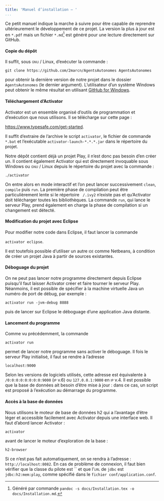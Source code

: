 ```yaml
---
title: 'Manuel d’installation – '
...
```


Ce petit manuel indique la marche à suivre pour être capable de
reprendre ultérieurement le développement de ce projet. La version la
plus à jour est en `*.pdf` mais un fichier `*.md`[^1] est généré pour
une lecture directement sur GitHub.

#### Copie du dépôt

Il suffit, sous <span style="font-variant:small-caps;">gnu</span> /
Linux, d’exécuter la commande :

`git clone https://github.com/2marcn/AgentsAutonomes AgentsAutonomes`

pour obtenir la dernière version de notre projet dans le dossier
`AgentsAutonomes` (le dernier argument). L’utilisateur d’un système
Windows peut obtenir le même résultat en utilisant [GitHub for
Windows](https://windows.github.com/).

#### Téléchargement d’Activator

Activator est un ensemble organisé d’outils de programmation et
d’exécution que nous utilisons. Il se télécharge sur cette page :

<https://www.typesafe.com/get-started>.

Il suffit d’extraire de l’archive le script `activator`, le fichier de
commande `*.bat` et l’exécutable `activator-launch-*.*.*.jar` dans le
répertoire du projet.

Notre dépôt contient déjà un projet Play, il n’est donc pas besoin d’en
créer un. Il contient également Activator qui est directement invoquable
sous Windows ou <span style="font-variant:small-caps;">gnu</span> /
Linux depuis le répertoire du projet avec la commande :

`./activator`

On entre alors en mode interactif et l’on peut lancer successivement
`clean`, `compile` puis `run`. La première phase de compilation peut
être particulièrement lente si le répertoire ` /.ivy2` n’existe pas et
qu’Activator doit télécharger toutes les bibliothèques. La commande
`run`, qui lance le serveur Play, prend également en charge la phase de
compilation si un changement est détecté.

#### Modification du projet avec Eclipse

Pour modifier notre code dans Eclipse, il faut lancer la commande

`activator eclipse`.

Il est toutefois possible d’utiliser un autre <span
style="font-variant:small-caps;">ide</span> comme Netbeans, à condition
de créer un projet Java à partir de sources existantes.

#### Déboguage du projet

On ne peut pas lancer notre programme directement depuis Eclipse
puisqu’il faut laisser Activator créer et faire tourner le serveur Play.
Néanmoins, il est possible de spécifier à la machine virtuelle Java un
numéro de port de débug, par exemple :

`activator run -jvm-debug 8888`

puis de lancer sur Eclipse le déboguage d’une application Java distante.

#### Lancement du programme

Comme vu précédemment, la commande

`activator run`

permet de lancer notre programme sans activer le déboguage. Il fois le
serveur Play initialisé, il faut se rendre à l’adresse

`localhost:9000`

Selon les versions de logiciels utilisés, cette adresse est équivalente
à `/0:0:0:0:0:0:0:0:9000` (<span
style="font-variant:small-caps;">ip</span> v.6) ou `127.0.0.1:9000` en
<span style="font-variant:small-caps;">ip</span> v.4. Il est possible
que la base de données ait besoin d’être mise à jour : dans ce cas, un
script est proposé à l’exécution au démarrage du programme.

#### Accès à la base de données

Nous utilisons le moteur de base de données h2 qui a l’avantage d’être
léger et accessible facilement avec Activator depuis une interface web.
Il faut d’abord lancer Activator :

`activator`

avant de lancer le moteur d’exploration de la base :

`h2-browser`

Si ce n’est pas fait automatiquement, on se rendra à l’adresse :
`http://localhost:8082`. En cas de problème de connexion, il faut bien
vérifier que la classe du pilote est `` et que l’<span
style="font-variant:small-caps;">url</span> de `jdbc` est
`jdbc:h2:mem:play`, comme spécifié dans le
`fichier conf/application.conf`.

[^1]: Généré par commande
    `pandoc -s docs/Installation.tex -o docs/Installation.md`.
